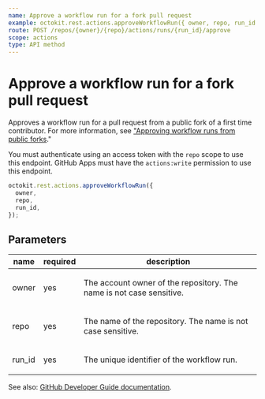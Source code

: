 ```yaml
---
name: Approve a workflow run for a fork pull request
example: octokit.rest.actions.approveWorkflowRun({ owner, repo, run_id })
route: POST /repos/{owner}/{repo}/actions/runs/{run_id}/approve
scope: actions
type: API method
---
```


# Approve a workflow run for a fork pull request

Approves a workflow run for a pull request from a public fork of a first time contributor. For more information, see ["Approving workflow runs from public forks](https://docs.github.com/enterprise-cloud@latest//actions/managing-workflow-runs/approving-workflow-runs-from-public-forks)."

You must authenticate using an access token with the `repo` scope to use this endpoint. GitHub Apps must have the `actions:write` permission to use this endpoint.

```js
octokit.rest.actions.approveWorkflowRun({
  owner,
  repo,
  run_id,
});
```

## Parameters

<table>
  <thead>
    <tr>
      <th>name</th>
      <th>required</th>
      <th>description</th>
    </tr>
  </thead>
  <tbody>
    <tr><td>owner</td><td>yes</td><td>

The account owner of the repository. The name is not case sensitive.

</td></tr>
<tr><td>repo</td><td>yes</td><td>

The name of the repository. The name is not case sensitive.

</td></tr>
<tr><td>run_id</td><td>yes</td><td>

The unique identifier of the workflow run.

</td></tr>
  </tbody>
</table>

See also: [GitHub Developer Guide documentation](https://docs.github.com/enterprise-cloud@latest//rest/reference/actions#approve-a-workflow-run-for-a-fork-pull-request).
